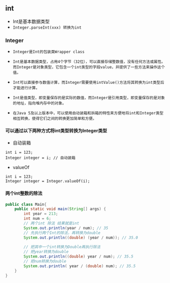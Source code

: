 ## int
* Int是基本数据类型
* `Integer.parseInt(xxx) 转换为int`

### Integer
* `Integer是Int的包装类Wrapper class`

* `Int是基本数据类型，占用4个字节（32位），可以直接存储整数值，没有任何方法或属性。而Integer是对象类型，它包含一个int类型的字段value，并提供了一些方法来操作这个值。`
* `Int可以直接参与数值计算，而Integer需要使用intValue()方法将其转换为int类型后才能进行计算。`
* `Int是值类型，即变量保存的是实际的数值，而Integer是引用类型，即变量保存的是对象的地址，指向堆内存中的对象。`
* `在Java 5及以上版本中，可以使用自动装箱和拆箱的特性来方便地将int和Integer类型相互转换，使得它们之间的转换更加简单和方便。`

#### 可以通过以下两种方式将int类型转换为Integer类型
* 自动装箱
```text
int i = 123;
Integer integer = i; // 自动装箱
```
* valueOf
```text
int i = 123;
Integer integer = Integer.valueOf(i);
```

#### 两个int整数的除法
```java
public class Main{
    public static void main(String[] args) {
        int year = 213;
        int num = 6;
        // 两个int 除法 结果就是int
        System.out.println(year / num); // 35
        // 先执行两个Int的除法，再转换为double
        System.out.println((double) (year / num)); // 35.0
        
        // 把其中一个int转换为Double再执行除法
        // 把year转换为double
        System.out.println((double) year / num); // 35.5
        // 把num转换为double
        System.out.println( year / (double) num); // 35.5
    }
}
```



